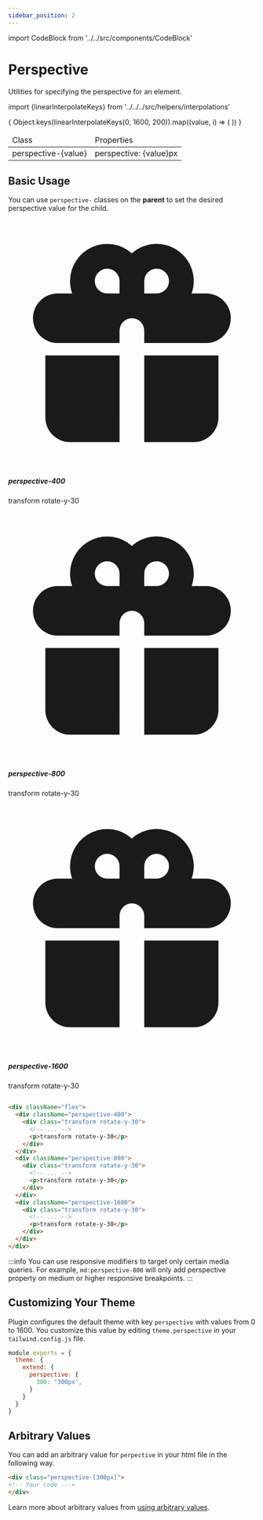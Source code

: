 ```yaml
---
sidebar_position: 2
---
```

import CodeBlock from '../../src/components/CodeBlock'

# Perspective

Utilities for specifying the perspective for an element.

import {linearInterpolateKeys} from '../../../src/helpers/interpolations'

<div className="table-container">
       <table className="stripped-table" style={{width:'100%'}}>
              <thead>
                     <tr>
                            <td>Class</td>
                            <td>Properties</td>                     
                     </tr>
              </thead>
              <tbody>
                     {
                            Object.keys(linearInterpolateKeys(0, 1600, 200)).map((value, i) => (
                                   <tr key={i}>
                                          <td>perspective-{value}</td>
                                          <td>perspective: {value}px</td>
                                   </tr>
                            ))
                     }
              </tbody>
       </table>
</div>

## Basic Usage

You can use `perspective-` classes on the **parent** to set the desired perspective value for the child. 

<CodeBlock className="my-10">
       <div className="flex">
              <div className="perspective-400">
                     <div class="transform rotate-y-30 max-w-sm p-6 bg-white border border-gray-400 rounded-lg shadow ">
                            <svg class="w-10 h-10 mb-2 text-gray-500" aria-hidden="true" fill="currentColor" viewBox="0 0 20 20" xmlns="http://www.w3.org/2000/svg"><path fill-rule="evenodd" d="M5 5a3 3 0 015-2.236A3 3 0 0114.83 6H16a2 2 0 110 4h-5V9a1 1 0 10-2 0v1H4a2 2 0 110-4h1.17C5.06 5.687 5 5.35 5 5zm4 1V5a1 1 0 10-1 1h1zm3 0a1 1 0 10-1-1v1h1z" clip-rule="evenodd"></path><path d="M9 11H3v5a2 2 0 002 2h4v-7zM11 18h4a2 2 0 002-2v-5h-6v7z"></path></svg>
                            <h5 class="mb-2 text-2xl font-semibold text-gray-900">perspective-400</h5>
                            <p>transform rotate-y-30</p>
                     </div>
              </div>
              <div className="perspective-800">
                     <div class="transform rotate-y-30 max-w-sm p-6 bg-white border border-gray-400 rounded-lg shadow ">
                            <svg class="w-10 h-10 mb-2 text-gray-500" aria-hidden="true" fill="currentColor" viewBox="0 0 20 20" xmlns="http://www.w3.org/2000/svg"><path fill-rule="evenodd" d="M5 5a3 3 0 015-2.236A3 3 0 0114.83 6H16a2 2 0 110 4h-5V9a1 1 0 10-2 0v1H4a2 2 0 110-4h1.17C5.06 5.687 5 5.35 5 5zm4 1V5a1 1 0 10-1 1h1zm3 0a1 1 0 10-1-1v1h1z" clip-rule="evenodd"></path><path d="M9 11H3v5a2 2 0 002 2h4v-7zM11 18h4a2 2 0 002-2v-5h-6v7z"></path></svg>
                            <h5 class="mb-2 text-2xl font-semibold text-gray-900">perspective-800</h5>
                            <p>transform rotate-y-30</p>
                     </div>
              </div>
              <div className="perspective-1600">
                     <div class="transform rotate-y-30 max-w-sm p-6 bg-white border border-gray-400 rounded-lg shadow ">
                            <svg class="w-10 h-10 mb-2 text-gray-500" aria-hidden="true" fill="currentColor" viewBox="0 0 20 20" xmlns="http://www.w3.org/2000/svg"><path fill-rule="evenodd" d="M5 5a3 3 0 015-2.236A3 3 0 0114.83 6H16a2 2 0 110 4h-5V9a1 1 0 10-2 0v1H4a2 2 0 110-4h1.17C5.06 5.687 5 5.35 5 5zm4 1V5a1 1 0 10-1 1h1zm3 0a1 1 0 10-1-1v1h1z" clip-rule="evenodd"></path><path d="M9 11H3v5a2 2 0 002 2h4v-7zM11 18h4a2 2 0 002-2v-5h-6v7z"></path></svg>
                            <h5 class="mb-2 text-2xl font-semibold text-gray-900">perspective-1600</h5>
                            <p>transform rotate-y-30</p>
                     </div>
              </div>
       </div>
</CodeBlock>

```html title="Effect of using different perspective values"

<div className="flex">
  <div className="perspective-400">
    <div class="transform rotate-y-30">
      <!-- ... -->
      <p>transform rotate-y-30</p>
    </div>
  </div>
  <div className="perspective-800">
    <div class="transform rotate-y-30">
      <!-- ... -->
      <p>transform rotate-y-30</p>
    </div>
  </div>
  <div className="perspective-1600">
    <div class="transform rotate-y-30">
      <!-- ... -->
      <p>transform rotate-y-30</p>
    </div>
  </div>
</div>

```

:::info
You can use responsive modifiers to target only certain media queries. For example, `md:perspective-800` will only add perspective property on medium or higher responsive breakpoints.
:::



## Customizing Your Theme

Plugin configures the default theme with key `perspective` with values from 0 to 1600. You customize this value by editing `theme.perspective` in your `tailwind.config.js` file.

```js title="tailwind.config.js"
module.exports = {
  theme: {
    extend: {
      perspective: {
        300: '300px',
      }
    }
  }
}
```

## Arbitrary Values

You can add an arbitrary value for `perpective` in your html file in the following way.

```html
<div class="perspective-[300px]">
<!-- Your code --->
</div>
```

Learn more about arbitrary values from [using arbitrary values](https://tailwindcss.com/docs/adding-custom-styles#using-arbitrary-values).

